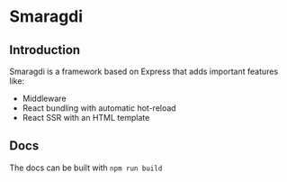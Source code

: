# Smaragdi

## Introduction
Smaragdi is a framework based on Express that adds important features like:
- Middleware
- React bundling with automatic hot-reload
- React SSR with an HTML template

## Docs
The docs can be built with `npm run build`